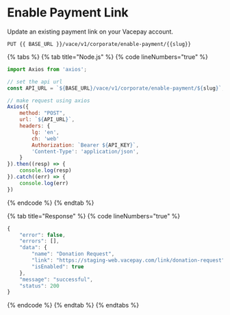 # Enable Payment Link

Update an existing payment link on your Vacepay account.

```
PUT {{ BASE_URL }}/vace/v1/corporate/enable-payment/{{slug}}
```

{% tabs %}
{% tab title="Node.js" %}
{% code lineNumbers="true" %}
```javascript
import Axios from 'axios';

// set the api url
const API_URL = `${BASE_URL}/vace/v1/corporate/enable-payment/${slug}`;

// make request using axios
Axios({
    method: "POST",
    url: `${API_URL}`,
    headers: {
        lg: 'en',
        ch: 'web'
        Authorization: `Bearer ${API_KEY}`,
        'Content-Type': 'application/json',
    }
}).then((resp) => {
    console.log(resp)
}).catch((err) => {
    console.log(err)
})
```
{% endcode %}
{% endtab %}

{% tab title="Response" %}
{% code lineNumbers="true" %}
```javascript
{
    "error": false,
    "errors": [],
    "data": {
        "name": "Donation Request",
        "link": "https://staging-web.vacepay.com/link/donation-request",
        "isEnabled": true
    },
    "message": "successful",
    "status": 200
}
```
{% endcode %}
{% endtab %}
{% endtabs %}
